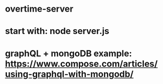# overtime-server
# start with: node server.js

# graphQL + mongoDB example: https://www.compose.com/articles/using-graphql-with-mongodb/